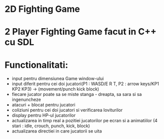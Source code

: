 # 2D Fighting Game
# 2 Player Fighting Game facut in C++ cu SDL
# Functionalitati:
- input pentru dimensiunea Game window-ului
- input diferit pentru cei doi jucatori(P1 : WASD/E R T, P2 : arrow keys/KP1 KP2 KP3) -> (movement/punch kick block)
- fiecare jucator poate sa se miste stanga - dreapta, sa sara si sa ingenuncheze
- atacuri + blocat pentru jucatori
- coliziuni pentru cei doi jucatori si verificarea loviturilor
- display pentru HP-ul jucatorilor
- actualizarea in timp real a pozitiei jucatorilor pe ecran si a animatiilor (4 stari : idle, crouch, punch, kick, block)
- actualizarea directiei in care jucatorii se uita
